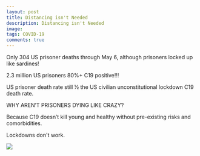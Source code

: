 ```yaml
---
layout: post
title: Distancing isn't Needed
description: Distancing isn't Needed
image: 
tags: COVID-19
comments: true
---
```

Only 304 US prisoner deaths through May 6, although prisoners locked up
like sardines!

2.3 million US prisoners 80%+ C19 positive!!!

US prisoner death rate still ½ the US civilian unconstitutional lockdown
C19 death rate.

WHY AREN’T PRISONERS DYING LIKE CRAZY?

Because C19 doesn’t kill young and healthy without pre-existing risks
and comorbidities.

Lockdowns don't work.

![](https://lh4.googleusercontent.com/T6rc-B3me7F0F78G9BQif05YGpk_rwTcBXlfaK6zv4d7OFBeic7ttbXOZoCqL4kh8bqoMC8rrA8SkNgIDycOiDSaMbWSxcPT-Bl2Imafds3MhSdG8Q=w1280)
